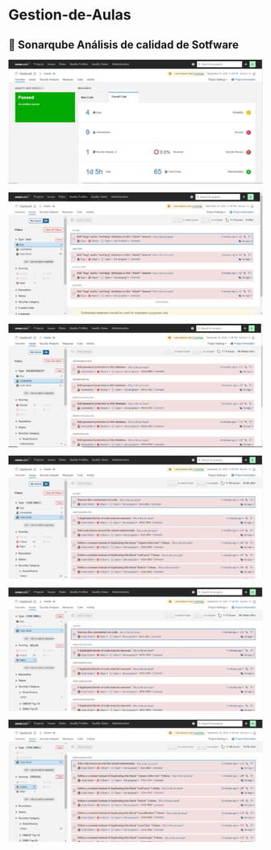 # Gestion-de-Aulas

## :file_folder: Sonarqube Análisis de calidad de Sotfware
 
 ![Vista general](https://github.com/JoseCcari/Gestion-de-Aulas/blob/master/Gestion_SonarQube_Imagenes/Gestion.PNG)
 
 ![](https://github.com/JoseCcari/Gestion-de-Aulas/blob/master/Gestion_SonarQube_Imagenes/Bugs.PNG)
 
 ![](https://github.com/JoseCcari/Gestion-de-Aulas/blob/master/Gestion_SonarQube_Imagenes/vulneravilidades.PNG)
 
 ![](https://github.com/JoseCcari/Gestion-de-Aulas/blob/master/Gestion_SonarQube_Imagenes/codigo_smell.PNG)
 
 ![](https://github.com/JoseCcari/Gestion-de-Aulas/blob/master/Gestion_SonarQube_Imagenes/Seguridad_Major.PNG)
 
 ![](https://github.com/JoseCcari/Gestion-de-Aulas/blob/master/Gestion_SonarQube_Imagenes/critical_asd.PNG)
 

 
